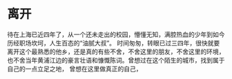 # 离开

待在上海已近四年了，从一个还未走出的校园，懵懂无知，满腔热血的少年到如今历经职场坎坷，人生百态的“油腻大叔”。
时间匆匆，转眼已过三四年，很快就要离开这个最熟悉的他乡，还是真的有些不舍，不舍这里的朋友，不舍这里的环境，
也不舍当年黄浦江边的豪言壮语和慷慨陈词。曾想过在这个陌生的城市，找到属于自己的一点立足之地，
曾想在这里做真正的自己，
